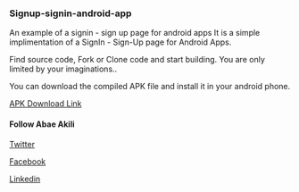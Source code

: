 ### Signup-signin-android-app
An example of a signin - sign up page for android apps
It is a simple implimentation of a SignIn - Sign-Up page for Android Apps. 

Find source code, Fork or Clone code and start building. You are only limited by your imaginations.. 

You can download the compiled APK file and install it in your android phone.

[APK Download Link](bit.ly/ArrowMessenger)


#### Follow Abae Akili

[Twitter](https://twitter.com/abaeakili)

[Facebook](https://www.facebook.com/abae.akili)

[Linkedin](https://linkedin.com/in/abaeakili)

